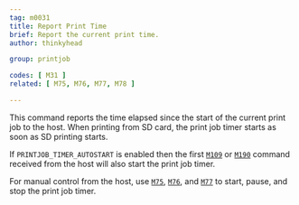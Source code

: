 ```yaml
---
tag: m0031
title: Report Print Time
brief: Report the current print time.
author: thinkyhead

group: printjob

codes: [ M31 ]
related: [ M75, M76, M77, M78 ]

---
```


This command reports the time elapsed since the start of the current print job to the host. When printing from SD card, the print job timer starts as soon as SD printing starts.

If `PRINTJOB_TIMER_AUTOSTART` is enabled then the first [`M109`](/docs/gcode/M109.html) or [`M190`](/docs/gcode/M190.html) command received from the host will also start the print job timer.

For manual control from the host, use [`M75`](/docs/gcode/M075.html), [`M76`](/docs/gcode/M076.html), and [`M77`](/docs/gcode/M077.html) to start, pause, and stop the print job timer.
